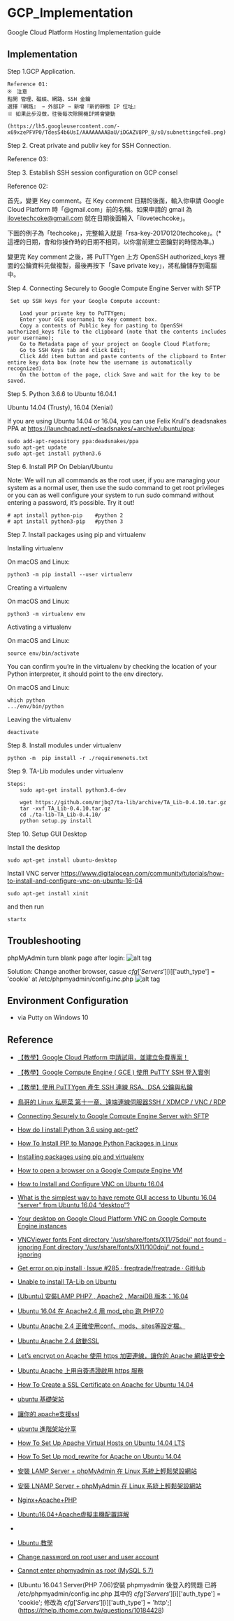 # GCP_lmplementation
Google Cloud Platform Hosting Implementation guide

## Implementation
Step 1.GCP Application. 
``` 
Reference 01:
※　注意
點開 管理、磁碟、網路、SSH 金鑰
選擇『網路』 → 外部IP → 新增『新的靜態 IP 位址』
※ 如果此步沒做，往後每次除開機IP將會變動

(https://lh5.googleusercontent.com/-x69xzePFVP0/TdesS4b6UsI/AAAAAAAABaU/iDGAZV8PP_8/s0/subnettingcfe8.png)

``` 

Step 2. Creat private and publiv key for SSH Connection.

Reference 03:


Step 3. Establish SSH session configuration on GCP consel

Reference 02:

首先，變更 Key comment。在 Key comment 日期的後面，輸入你申請 Google Cloud Platform 時「@gmail.com」前的名稱。如果申請的 gmail 為 ilovetechcoke@gmail.com 就在日期後面輸入「ilovetechcoke」。

下圖的例子為「techcoke」，完整輸入就是「rsa-key-20170120techcoke」。(* 這裡的日期，會和你操作時的日期不相同，以你當前建立密鑰對的時間為準。)

變更完 Key comment 之後，將 PuTTYgen 上方 OpenSSH authorized_keys 裡面的公鑰資料先做複製，最後再按下「Save private key」，將私鑰儲存到電腦中。


Step 4. Connecting Securely to Google Compute Engine Server with SFTP
``` 
 Set up SSH keys for your Google Compute account:

    Load your private key to PuTTYgen;
    Enter your GCE username1 to Key comment box.
    Copy a contents of Public key for pasting to OpenSSH authorized_keys file to the clipboard (note that the contents includes your username);
    Go to Metadata page of your project on Google Cloud Platform;
    Go to SSH Keys tab and click Edit;
    Click Add item button and paste contents of the clipboard to Enter entire key data box (note how the username is automatically recognized).
    On the bottom of the page, click Save and wait for the key to be saved.
``` 

Step 5. Python 3.6.6 to Ubuntu 16.04.1
 
Ubuntu 14.04 (Trusty), 16.04 (Xenial)

If you are using Ubuntu 14.04 or 16.04, 
you can use Felix Krull's deadsnakes PPA at https://launchpad.net/~deadsnakes/+archive/ubuntu/ppa:

``` 
sudo add-apt-repository ppa:deadsnakes/ppa
sudo apt-get update
sudo apt-get install python3.6
``` 
 

Step 6. Install PIP On Debian/Ubuntu

Note: We will run all commands as the root user, if you are managing your system as a normal user, then use the sudo command to get root privileges or you can as well configure your system to run sudo command without entering a password, it’s possible. Try it out!

``` 
# apt install python-pip	#python 2
# apt install python3-pip	#python 3
``` 

Step 7. Install packages using pip and virtualenv

Installing virtualenv

On macOS and Linux:
```
python3 -m pip install --user virtualenv
```

Creating a virtualenv

On macOS and Linux:
```
python3 -m virtualenv env
```

Activating a virtualenv

On macOS and Linux:
```
source env/bin/activate
```
You can confirm you’re in the virtualenv by checking the location of your Python interpreter, it should point to the env directory.

On macOS and Linux:
```
which python
.../env/bin/python
```

Leaving the virtualenv

```
deactivate
```

Step 8. Install modules under virtualenv
```
python -m  pip install -r ./requiremenets.txt

```

Step 9. TA-Lib modules under virtualenv
```
Steps:
    sudo apt-get install python3.6-dev

    wget https://github.com/mrjbq7/ta-lib/archive/TA_Lib-0.4.10.tar.gz
    tar -xvf TA_Lib-0.4.10.tar.gz
    cd ./ta-lib-TA_Lib-0.4.10/
    python setup.py install

```

Step 10. Setup GUI Desktop

Install the desktop
```
sudo apt-get install ubuntu-desktop
```

Install VNC server
https://www.digitalocean.com/community/tutorials/how-to-install-and-configure-vnc-on-ubuntu-16-04

```
sudo apt-get install xinit
```

and then run
```
startx
```

## Troubleshooting
phpMyAdmin turn blank page after login:
![alt tag](https://i.imgur.com/JgJiKyL.jpg)

Solution: Change another browser, casue $cfg['Servers'][$i]['auth_type'] = 'cookie' at /etc/phpmyadmin/config.inc.php
![alt tag](https://i.imgur.com/VdXMfaa.jpg)




## Environment Configuration
* via Putty on Windows 10

## Reference 
* [【教學】Google Cloud Platform 申請試用，並建立免費專案！](https://izo.tw/gcp-apply/)
* [【教學】Google Compute Engine ( GCE ) 使用 PuTTY SSH 登入實例](https://www.techcoke.com/2017/01/google-compute-engine-putty-ssh-instances.html)
* [【教學】使用 PuTTYgen 產生 SSH 連線 RSA、DSA 公鑰與私鑰](https://www.techcoke.com/2017/01/puttygen-ssh-rsa-dsa-public-private-key-pair.html)
* [鳥哥的 Linux 私房菜 第十一章、遠端連線伺服器SSH / XDMCP / VNC / RDP](http://linux.vbird.org/linux_server/0310telnetssh.php) 
* [Connecting Securely to Google Compute Engine Server with SFTP](https://winscp.net/eng/docs/guide_google_compute_engine)
* [How do I install Python 3.6 using apt-get?](https://askubuntu.com/questions/865554/how-do-i-install-python-3-6-using-apt-get)
* [How To Install PIP to Manage Python Packages in Linux](https://www.tecmint.com/install-pip-in-linux/)
* [Installing packages using pip and virtualenv](https://packaging.python.org/guides/installing-using-pip-and-virtualenv/#creating-a-virtualenv)
* [How to open a browser on a Google Compute Engine VM](https://stackoverflow.com/questions/46207046/how-to-open-a-browser-on-a-google-compute-engine-vm)
* [How to Install and Configure VNC on Ubuntu 16.04 ](https://www.digitalocean.com/community/tutorials/how-to-install-and-configure-vnc-on-ubuntu-16-04)
* [What is the simplest way to have remote GUI access to Ubuntu 16.04 “server” from Ubuntu 16.04 “desktop”?](https://askubuntu.com/questions/886313/what-is-the-simplest-way-to-have-remote-gui-access-to-ubuntu-16-04-server-from) 
* [Your desktop on Google Cloud Platform VNC on Google Compute Engine instances](https://medium.com/google-cloud/linux-gui-on-the-google-cloud-platform-800719ab27c5)
* [VNCViewer fonts Font directory '/usr/share/fonts/X11/75dpi/' not found - ignoring Font directory '/usr/share/fonts/X11/100dpi/' not found - ignoring](https://raspberrypi.stackexchange.com/questions/10452/vncviewer-fonts)
* [Get error on pip install · Issue #285 · freqtrade/freqtrade · GitHub](https://github.com/freqtrade/freqtrade/issues/285)
* [Unable to install TA-Lib on Ubuntu](https://stackoverflow.com/questions/45406213/unable-to-install-ta-lib-on-ubuntu)
* [[Ubuntu] 安裝LAMP PHP7 , Apache2 , MaraiDB 版本：16.04](http://holmes.logdown.com/posts/734144-linux-ubuntu-install-ubuntu-1604-lamp-php7-apache2-maraidb)
* [Ubuntu 16.04 在 Apache2.4 用 mod_php 跑 PHP7.0 ](https://shazi.info/ubuntu-16-04-%E5%9C%A8-apache2-4-%E7%94%A8-mod_php-%E8%B7%91-php7-0/)
* [Ubuntu Apache 2.4 正確使用conf、mods、sites等設定檔。](http://mickey-tang.blogspot.com/2018/04/ubuntu-apache-24-confmodssites.html)
* [Ubuntu Apache 2.4 啟動SSL ](http://mickey-tang.blogspot.com/2015/08/ubuntu-apache-24-ssl.html)
* [Let’s encrypt on Apache 使用 https 加密連線，讓你的 Apache 網站更安全](https://ccnrz.wordpress.com/2017/05/19/lets-encrypt-on-apache/)
* [Ubuntu Apache 上用自簽憑證啟用 https 服務](https://ccnrz.wordpress.com/2017/05/04/%E5%9C%A8-ubuntu-apache-%E4%B8%8A%E5%95%9F%E7%94%A8-https-%E8%87%AA%E7%B0%BD%E6%86%91%E8%AD%89/)
* [How To Create a SSL Certificate on Apache for Ubuntu 14.04 ](https://www.digitalocean.com/community/tutorials/how-to-create-a-ssl-certificate-on-apache-for-ubuntu-14-04)

* [ubuntu 基礎架站](http://www.alvinchen.club/2018/04/12/ubuntu-%E5%9F%BA%E7%A4%8E%E6%9E%B6%E7%AB%99/)
* [讓你的 apache支援ssl](http://www.alvinchen.club/2018/04/13/%e8%ae%93%e4%bd%a0%e7%9a%84apache%e6%94%af%e6%8f%b4ssl/)
* [ubuntu 進階架站分享](http://www.alvinchen.club/2018/04/13/ubuntu-%e6%9e%b6%e7%ab%99%e9%80%b2%e9%9a%8e%e5%88%86%e4%ba%ab/)
* [How To Set Up Apache Virtual Hosts on Ubuntu 14.04 LTS ](https://www.digitalocean.com/community/tutorials/how-to-set-up-apache-virtual-hosts-on-ubuntu-14-04-lts)
* [How To Set Up mod_rewrite for Apache on Ubuntu 14.04 ](https://www.digitalocean.com/community/tutorials/how-to-set-up-mod_rewrite-for-apache-on-ubuntu-14-04)
* [安裝 LAMP Server + phpMyAdmin 在 Linux 系統上輕鬆架設網站](https://magiclen.org/lamp/)
* [安裝 LNAMP Server + phpMyAdmin 在 Linux 系統上輕鬆架設網站](https://magiclen.org/lnamp/)
* [Nginx+Apache+PHP ](http://blog.kenyang.net/2012/09/18/nginxapachephp)
* [Ubuntu16.04+Apache虛擬主機配置詳解](https://hk.saowen.com/a/7b1f0ea4b830876fbf2be10ba9e298b95171c0b0e5d680c539d96c60e42576e3)
* []()

* [Ubuntu 教學](https://www.arthurtoday.com/p/ubuntu-tutorial.html)
* [Change password on root user and user account](https://askubuntu.com/questions/423942/change-password-on-root-user-and-user-account)
* [Cannot enter phpmyadmin as root (MySQL 5.7)](https://askubuntu.com/questions/763336/cannot-enter-phpmyadmin-as-root-mysql-5-7)
* [Ubuntu 16.04.1 Server(PHP 7.06)安裝 phpmyadmin 後登入的問題 已將 /etc/phpmyadmin/config.inc.php 其中的 $cfg['Servers'][$i]['auth_type'] = 'cookie'; 修改為 $cfg['Servers'][$i]['auth_type'] = 'http';](https://ithelp.ithome.com.tw/questions/10184428)
